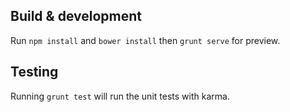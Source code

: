 ## Build & development

Run `npm install` and `bower install` then `grunt serve` for preview.

## Testing

Running `grunt test` will run the unit tests with karma.
